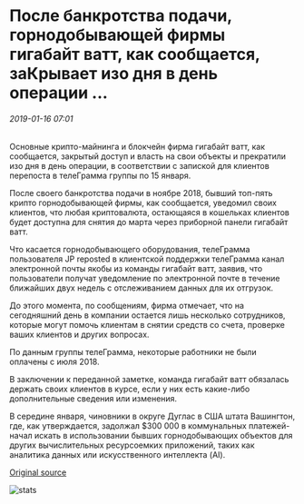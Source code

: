 # После банкротства подачи, горнодобывающей фирмы гигабайт ватт, как сообщается, заКрывает изо дня в день операции ...

###### 2019-01-16 07:01

Основные крипто-майнинга и блокчейн фирма гигабайт ватт, как сообщается, закрытый доступ и власть на свои объекты и прекратили изо дня в день операции, в соответствии с запиской для клиентов перепоста в телеГрамма группы по 15 января.

После своего банкротства подачи в ноябре 2018, бывший топ-пять крипто горнодобывающей фирмы, как сообщается, уведомил своих клиентов, что любая криптовалюта, остающаяся в кошельках клиентов будет доступна для снятия до марта через приборной панели гигабайт ватт.

Что касается горнодобывающего оборудования, телеГрамма пользователя JP reposted в клиентской поддержки телеГрамма канал электронной почты якобы из команды гигабайт ватт, заявив, что пользователи получат уведомление по электронной почте в течение ближайших двух недель с отслеживанием данных для их отгрузок.

До этого момента, по сообщениям, фирма отмечает, что на сегодняшний день в компании остается лишь несколько сотрудников, которые могут помочь клиентам в снятии средств со счета, проверке ваших клиентов и других вопросах.

По данным группы телеГрамма, некоторые работники не были оплачены с июля 2018.

В заключении к переданной заметке, команда гигабайт ватт обязалась держать своих клиентов в курсе, если у них есть какие-либо дополнительные сведения или изменения.

В середине января, чиновники в округе Дуглас в США штата Вашингтон, где, как утверждается, задолжал $300 000 в коммунальных платежей-начал искать в использовании бывших горнодобывающих объектов для других вычислительных ресурсоемких приложений, таких как аналитика данных или искусственного интеллекта (AI).

[Original source](https://cointelegraph.com/news/following-bankruptcy-filing-mining-firm-giga-watt-reportedly-closes-day-to-day-operations)

![stats](https://c.statcounter.com/11760860/0/a89fa40b/1/ "stats")